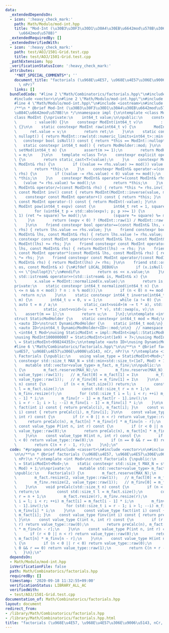 ```yaml
---
data:
  _extendedDependsOn:
  - icon: ':heavy_check_mark:'
    path: Math/Modulo/mod-int.hpp
    title: "Mod-Int (\u30B3\u30F3\u30D1\u30A4\u30EB\u6642mod\u578B\u3068\u5B9F\u884C\
      \u6642mod\u578B)"
  _extendedRequiredBy: []
  _extendedVerifiedWith:
  - icon: ':heavy_check_mark:'
    path: test/AOJ/1501-Grid.test.cpp
    title: test/AOJ/1501-Grid.test.cpp
  _pathExtension: hpp
  _verificationStatusIcon: ':heavy_check_mark:'
  attributes:
    '*NOT_SPECIAL_COMMENTS*': ''
    document_title: "factorials (\u968E\u4E57, \u968E\u4E57\u306E\u9006\u5143, nCr,\
      \ nPr)"
    links: []
  bundledCode: "#line 2 \"Math/Combinatorics/factorials.hpp\"\n#include <cassert>\n\
    #include <vector>\n\n#line 2 \"Math/Modulo/mod-int.hpp\"\n#include <cstdint>\n\
    #line 4 \"Math/Modulo/mod-int.hpp\"\n#include <iostream>\n#include <limits>\n\n\
    /**\n * @brief Mod-Int (\u30B3\u30F3\u30D1\u30A4\u30EB\u6642mod\u578B\u3068\u5B9F\
    \u884C\u6642mod\u578B)\n */\nnamespace impl {\n\ntemplate <class ModHolder>\n\
    class ModInt {\nprivate:\n    int64_t value;\n\npublic:\n    constexpr ModInt()\n\
    \        : value(0) {}\n    constexpr ModInt(int64_t v)\n        : value(ModInt::normalized(v))\
    \ {}\n\n    static constexpr ModInt raw(int64_t v) {\n        ModInt ret;\n  \
    \      ret.value = v;\n        return ret;\n    }\n\n    static constexpr ModInt\
    \ nullopt() { return ModInt::raw(std::numeric_limits<int64_t>::min()); }\n\n \
    \   constexpr bool isNull() const { return *this == ModInt::nullopt(); }\n\n \
    \   static constexpr int64_t mod() { return ModHolder::mod; }\n\n    static int64_t\
    \ setMod(int64_t m) {\n        assert(m >= 1);\n        return ModHolder::mod\
    \ = m;\n    }\n\n    template <class T>\n    constexpr explicit operator T() const\
    \ {\n        return static_cast<T>(value);\n    }\n    constexpr ModInt& operator+=(const\
    \ ModInt& rhs) {\n        if ((value += rhs.value) >= mod()) value -= mod();\n\
    \        return *this;\n    }\n    constexpr ModInt& operator-=(const ModInt&\
    \ rhs) {\n        if ((value -= rhs.value) < 0) value += mod();\n        return\
    \ *this;\n    }\n    constexpr ModInt& operator*=(const ModInt& rhs) {\n     \
    \   (value *= rhs.value) %= mod();\n        return *this;\n    }\n    constexpr\
    \ ModInt& operator/=(const ModInt& rhs) { return *this *= rhs.inv(); }\n    constexpr\
    \ const ModInt inv() const { return ModInt(ModInt::inverse(value, mod())); }\n\
    \    constexpr const ModInt operator+() const { return *this; }\n    constexpr\
    \ const ModInt operator-() const { return ModInt(-value); }\n\n    constexpr const\
    \ ModInt pow(int64_t expv) const {\n        int64_t ret = 1, square = value;\n\
    \        for (uint64_t p = std::abs(expv); p; p >>= 1) {\n            if (p &\
    \ 1) (ret *= square) %= mod();\n            (square *= square) %= mod();\n   \
    \     }\n        return (expv < 0) ? (ModInt::raw(1) / ModInt::raw(ret)) : ModInt::raw(ret);\n\
    \    }\n\n    friend constexpr bool operator==(const ModInt& lhs, const ModInt&\
    \ rhs) { return lhs.value == rhs.value; }\n    friend constexpr bool operator!=(const\
    \ ModInt& lhs, const ModInt& rhs) { return lhs.value != rhs.value; }\n    friend\
    \ constexpr const ModInt operator+(const ModInt& lhs, const ModInt& rhs) { return\
    \ ModInt(lhs) += rhs; }\n    friend constexpr const ModInt operator-(const ModInt&\
    \ lhs, const ModInt& rhs) { return ModInt(lhs) -= rhs; }\n    friend constexpr\
    \ const ModInt operator*(const ModInt& lhs, const ModInt& rhs) { return ModInt(lhs)\
    \ *= rhs; }\n    friend constexpr const ModInt operator/(const ModInt& lhs, const\
    \ ModInt& rhs) { return ModInt(lhs) /= rhs; }\n\n    friend std::ostream& operator<<(std::ostream&\
    \ os, const ModInt& x) {\n#ifdef LOCAL_DEBUG\n        if (x.isNull()) return os\
    \ << \"{nullopt}\";\n#endif\n        return os << x.value;\n    }\n\n    friend\
    \ std::istream& operator>>(std::istream& is, ModInt& x) {\n        is >> x.value;\n\
    \        x.value = ModInt::normalized(x.value);\n        return is;\n    }\n\n\
    private:\n    static constexpr int64_t normalized(int64_t n) {\n        n = (-mod()\
    \ <= n && n < mod() ? n : n % mod());\n        if (n < 0) n += mod();\n      \
    \  return n;\n    }\n\n    static constexpr int64_t inverse(int64_t a, int64_t\
    \ m) {\n        int64_t u = 0, v = 1;\n        while (a != 0) {\n            const\
    \ auto t = m / a;\n            static_cast<void>(m -= t * a), std::swap(m, a);\n\
    \            static_cast<void>(u -= t * v), std::swap(u, v);\n        }\n    \
    \    assert(m == 1);\n        return u;\n    }\n};\n\ntemplate <int64_t Mod>\n\
    struct StaticModHolder {\n    static constexpr int64_t mod = Mod;\n};\n\ntemplate\
    \ <auto ID>\nstruct DynamicModHolder {\n    static int64_t mod;\n};\ntemplate\
    \ <auto ID>\nint64_t DynamicModHolder<ID>::mod;\n\n}  // namespace impl\n\ntemplate\
    \ <int64_t Mod>\nusing StaticModInt = impl::ModInt<impl::StaticModHolder<Mod>>;\n\
    \nusing ModInt1000000007 = StaticModInt<int(1e9) + 7>;\nusing ModInt998244353\
    \ = StaticModInt<998244353>;\n\ntemplate <auto ID>\nusing DynamicModInt = impl::ModInt<impl::DynamicModHolder<ID>>;\n\
    #line 6 \"Math/Combinatorics/factorials.hpp\"\n\n/**\n * @brief factorials (\u968E\
    \u4E57, \u968E\u4E57\u306E\u9006\u5143, nCr, nPr)\n */\ntemplate <int Mod>\nstruct\
    \ Factorials {\npublic:\n    using value_type = StaticModInt<Mod>;\n    static\
    \ constexpr std::size_t MAX_N = std::min<std::size_t>(1e7, Mod) + 1;\n\nprivate:\n\
    \    mutable std::vector<value_type> m_fact, m_finv;\n\npublic:\n    Factorials()\
    \ {\n        m_fact.reserve(MAX_N);\n        m_finv.reserve(MAX_N);\n        m_fact.resize(2,\
    \ value_type::raw(1));   // m_fact[0] = m_fact[1] = 1\n        m_finv.resize(2,\
    \ value_type::raw(1));   // m_finv[0] = m_finv[1] = 1\n    }\n\n    void preCalc(std::size_t\
    \ n) const {\n        if (n < m_fact.size()) return;\n        const std::size_t\
    \ l = m_fact.size();\n        const std::size_t r = n + 1;\n        m_fact.resize(r),\
    \ m_finv.resize(r);\n        for (std::size_t i = l; i < r; ++i) m_fact[i] = m_fact[i\
    \ - 1] * i;\n        m_finv[r - 1] = m_fact[r - 1].inv();\n        for (std::size_t\
    \ i = r - 1; i > l; --i) m_finv[i - 1] = m_finv[i] * i;\n    }\n\n    const value_type\
    \ fact(int i) const { return preCalc(i), m_fact[i]; }\n    const value_type finv(int\
    \ i) const { return preCalc(i), m_finv[i]; }\n\n    const value_type C(int n,\
    \ int r) const {\n        if (r < 0 || n < r) return value_type::raw(0);\n   \
    \     return preCalc(n), m_fact[n] * m_finv[r] * m_finv[n - r];\n    }\n\n   \
    \ const value_type P(int n, int r) const {\n        if (r < 0 || n < r) return\
    \ value_type::raw(0);\n        return preCalc(n), m_fact[n] * m_finv[n - r];\n\
    \    }\n\n    const value_type H(int n, int r) const {\n        if (n < 0 || r\
    \ < 0) return value_type::raw(0);\n        if (n == 0 && r == 0) return value_type::raw(1);\n\
    \        return C(n + r - 1, r);\n    }\n};\n"
  code: "#pragma once\n#include <cassert>\n#include <vector>\n\n#include \"../Modulo/mod-int.hpp\"\
    \n\n/**\n * @brief factorials (\u968E\u4E57, \u968E\u4E57\u306E\u9006\u5143, nCr,\
    \ nPr)\n */\ntemplate <int Mod>\nstruct Factorials {\npublic:\n    using value_type\
    \ = StaticModInt<Mod>;\n    static constexpr std::size_t MAX_N = std::min<std::size_t>(1e7,\
    \ Mod) + 1;\n\nprivate:\n    mutable std::vector<value_type> m_fact, m_finv;\n\
    \npublic:\n    Factorials() {\n        m_fact.reserve(MAX_N);\n        m_finv.reserve(MAX_N);\n\
    \        m_fact.resize(2, value_type::raw(1));   // m_fact[0] = m_fact[1] = 1\n\
    \        m_finv.resize(2, value_type::raw(1));   // m_finv[0] = m_finv[1] = 1\n\
    \    }\n\n    void preCalc(std::size_t n) const {\n        if (n < m_fact.size())\
    \ return;\n        const std::size_t l = m_fact.size();\n        const std::size_t\
    \ r = n + 1;\n        m_fact.resize(r), m_finv.resize(r);\n        for (std::size_t\
    \ i = l; i < r; ++i) m_fact[i] = m_fact[i - 1] * i;\n        m_finv[r - 1] = m_fact[r\
    \ - 1].inv();\n        for (std::size_t i = r - 1; i > l; --i) m_finv[i - 1] =\
    \ m_finv[i] * i;\n    }\n\n    const value_type fact(int i) const { return preCalc(i),\
    \ m_fact[i]; }\n    const value_type finv(int i) const { return preCalc(i), m_finv[i];\
    \ }\n\n    const value_type C(int n, int r) const {\n        if (r < 0 || n <\
    \ r) return value_type::raw(0);\n        return preCalc(n), m_fact[n] * m_finv[r]\
    \ * m_finv[n - r];\n    }\n\n    const value_type P(int n, int r) const {\n  \
    \      if (r < 0 || n < r) return value_type::raw(0);\n        return preCalc(n),\
    \ m_fact[n] * m_finv[n - r];\n    }\n\n    const value_type H(int n, int r) const\
    \ {\n        if (n < 0 || r < 0) return value_type::raw(0);\n        if (n ==\
    \ 0 && r == 0) return value_type::raw(1);\n        return C(n + r - 1, r);\n \
    \   }\n};\n"
  dependsOn:
  - Math/Modulo/mod-int.hpp
  isVerificationFile: false
  path: Math/Combinatorics/factorials.hpp
  requiredBy: []
  timestamp: '2020-09-18 11:32:55+09:00'
  verificationStatus: LIBRARY_ALL_AC
  verifiedWith:
  - test/AOJ/1501-Grid.test.cpp
documentation_of: Math/Combinatorics/factorials.hpp
layout: document
redirect_from:
- /library/Math/Combinatorics/factorials.hpp
- /library/Math/Combinatorics/factorials.hpp.html
title: "factorials (\u968E\u4E57, \u968E\u4E57\u306E\u9006\u5143, nCr, nPr)"
---
```

